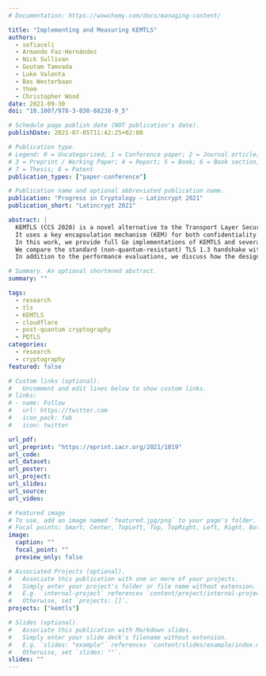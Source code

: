 ```yaml
---
# Documentation: https://wowchemy.com/docs/managing-content/

title: "Implementing and Measuring KEMTLS"
authors:
  - sofiaceli
  - Armando Faz-Hernández
  - Nick Sullivan
  - Goutam Tamvada
  - Luke Valenta
  - Bas Westerbaan
  - thom
  - Christopher Wood
date: 2021-09-30
doi: "10.1007/978-3-030-88238-9_5"

# Schedule page publish date (NOT publication's date).
publishDate: 2021-07-05T11:42:25+02:00

# Publication type.
# Legend: 0 = Uncategorized; 1 = Conference paper; 2 = Journal article;
# 3 = Preprint / Working Paper; 4 = Report; 5 = Book; 6 = Book section;
# 7 = Thesis; 8 = Patent
publication_types: ["paper-conference"]

# Publication name and optional abbreviated publication name.
publication: "Progress in Cryptology — Latincrypt 2021"
publication_short: "Latincrypt 2021"

abstract: |
  KEMTLS (CCS 2020) is a novel alternative to the Transport Layer Security (TLS) handshake that integrates post-quantum algorithms.
  It uses a key encapsulation mechanism (KEM) for both confidentiality and authentication, achieving post-quantum security while obviating the need for expensive post-quantum signatures. The original KEMTLS paper presents a security analysis, Rust implementation, and benchmarks over emulated networks.
  In this work, we provide full Go implementations of KEMTLS and several other post-quantum handshake alternatives, describe our integration into a real distributed system, and provide performance evaluations over real network conditions.
  We compare the standard (non-quantum-resistant) TLS 1.3 handshake with three alternatives: one that uses post-quantum signatures in combination with a KEM (PQTLS), one fully KEM application (KEMTLS), and a reduced round trip version (KEMTLS-PDK).
  In addition to the performance evaluations, we discuss how the design of these protocols impacts TLS from an implementation and configuration perspective.

# Summary. An optional shortened abstract.
summary: ""

tags:
  - research
  - tls
  - KEMTLS
  - cloudflare
  - post-quantum cryptography
  - PQTLS
categories:
  - research
  - cryptography
featured: false

# Custom links (optional).
#   Uncomment and edit lines below to show custom links.
# links:
# - name: Follow
#   url: https://twitter.com
#   icon_pack: fab
#   icon: twitter

url_pdf:
url_preprint: "https://eprint.iacr.org/2021/1019"
url_code:
url_dataset:
url_poster:
url_project:
url_slides:
url_source:
url_video:

# Featured image
# To use, add an image named `featured.jpg/png` to your page's folder. 
# Focal points: Smart, Center, TopLeft, Top, TopRight, Left, Right, BottomLeft, Bottom, BottomRight.
image:
  caption: ""
  focal_point: ""
  preview_only: false

# Associated Projects (optional).
#   Associate this publication with one or more of your projects.
#   Simply enter your project's folder or file name without extension.
#   E.g. `internal-project` references `content/project/internal-project/index.md`.
#   Otherwise, set `projects: []`.
projects: ["kemtls"]

# Slides (optional).
#   Associate this publication with Markdown slides.
#   Simply enter your slide deck's filename without extension.
#   E.g. `slides: "example"` references `content/slides/example/index.md`.
#   Otherwise, set `slides: ""`.
slides: ""
---
```


